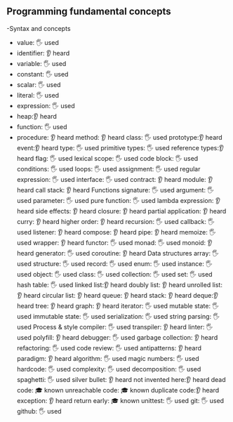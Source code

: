 ## Programming fundamental concepts

-Syntax and concepts
 - value: 🖐 used
 - identifier: 👂 heard
 - variable: 🖐 used
 - constant: 🖐 used
 - scalar: 🖐 used
 - literal: 🖐 used
 - expression: 🖐 used
 - heap:👂 heard
 - function: 🖐 used
 - procedure: 👂 heard
method: 👂 heard
class: 🖐 used
prototype:👂 heard
event:👂 heard
type: 🖐 used
primitive types: 🖐 used
reference types:👂 heard
flag: 🖐 used
lexical scope: 🖐 used
code block: 🖐 used
conditions: 🖐 used
loops: 🖐 used
assignment: 🖐 used
regular expression: 🖐 used
interface: 🖐 used
contract: 👂 heard
module: 👂 heard
call stack: 👂 heard
Functions
signature: 🖐 used
argument: 🖐 used
parameter: 🖐 used
pure function: 🖐 used
lambda expression: 👂 heard
side effects: 👂 heard
closure: 👂 heard
partial application: 👂 heard
curry: 👂 heard
higher order: 👂 heard
recursion: 🖐 used
callback: 🖐 used
listener: 👂 heard
compose: 👂 heard
pipe: 👂 heard
memoize: 🖐 used
wrapper: 👂 heard
functor: 🖐 used
monad: 🖐 used
monoid: 👂 heard
generator: 🖐 used
coroutine: 👂 heard
Data structures
array: 🖐 used
structure: 🖐 used
record: 🖐 used
enum: 🖐 used
instance: 🖐 used
object: 🖐 used
class: 🖐 used
collection: 🖐 used
set: 🖐 used
hash table: 🖐 used
linked list:👂 heard
doubly list: 👂 heard
unrolled list: 👂 heard
circular list: 👂 heard
queue: 👂 heard
stack: 👂 heard
deque:👂 heard
tree: 👂 heard
graph: 👂 heard
iterator: 🖐 used
mutable state: 🖐 used
immutable state: 🖐 used
serialization: 🖐 used
string parsing: 🖐 used
Process & style
compiler: 🖐 used
transpiler: 👂 heard
linter: 🖐 used
polyfill: 👂 heard
debugger: 🖐 used
garbage collection: 👂 heard
refactoring: 🖐 used
code review: 🖐 used
antipatterns: 👂 heard
paradigm: 👂 heard
algorithm: 🖐 used
magic numbers: 🖐 used
hardcode: 🖐 used
complexity: 🖐 used
decomposition: 🖐 used
spaghetti: 🖐 used
silver bullet: 👂 heard
not invented here:👂 heard
dead code: 🎓 known
unreachable code: 🎓 known
duplicate code:👂 heard
exception: 👂 heard
return early: 🎓 known
unittest: 🖐 used
git: 🖐 used
github: 🖐 used

